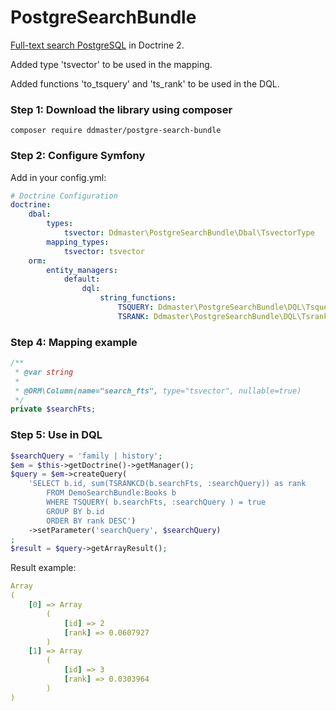 PostgreSearchBundle
===================================

<a target="_blank" href="http://www.postgresql.org/docs/9.1/static/textsearch.html">Full-text search PostgreSQL</a> in Doctrine 2.

Added type 'tsvector' to be used in the mapping.

Added functions 'to_tsquery' and 'ts_rank' to be used in the DQL.

### Step 1: Download the library using composer

```composer require ddmaster/postgre-search-bundle```

### Step 2: Configure Symfony

Add in your config.yml:

```yml
# Doctrine Configuration
doctrine:
    dbal:
        types:
            tsvector: Ddmaster\PostgreSearchBundle\Dbal\TsvectorType
        mapping_types:
            tsvector: tsvector
    orm:
        entity_managers:
            default:
                dql:
                    string_functions:
                        TSQUERY: Ddmaster\PostgreSearchBundle\DQL\TsqueryFunction
                        TSRANK: Ddmaster\PostgreSearchBundle\DQL\TsrankFunction
```

### Step 4: Mapping example

```php
/**
 * @var string
 *
 * @ORM\Column(name="search_fts", type="tsvector", nullable=true)
 */
private $searchFts;
```

### Step 5: Use in DQL

```php
$searchQuery = 'family | history';
$em = $this->getDoctrine()->getManager();
$query = $em->createQuery(
    'SELECT b.id, sum(TSRANKCD(b.searchFts, :searchQuery)) as rank 
        FROM DemoSearchBundle:Books b
        WHERE TSQUERY( b.searchFts, :searchQuery ) = true
        GROUP BY b.id
        ORDER BY rank DESC')
    ->setParameter('searchQuery', $searchQuery)
;
$result = $query->getArrayResult();
```

Result example:

```yml
Array
(
    [0] => Array
        (
            [id] => 2
            [rank] => 0.0607927
        )
    [1] => Array
        (
            [id] => 3
            [rank] => 0.0303964
        )
)
```
